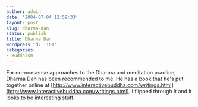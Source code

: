 ```yaml
---
author: admin
date: '2004-07-04 12:59:33'
layout: post
slug: dharma-dan
status: publish
title: Dharma Dan
wordpress_id: '161'
categories:
- Buddhism
---
```


For no-nonsense approaches to the Dharma and meditation practice, Dharma
Dan has been recommended to me. He has a book that he's put together
online at
[http://www.interactivebuddha.com/writings.html](http://www.interactivebuddha.com/writings.html).
I flipped through it and it looks to be interesting stuff.
